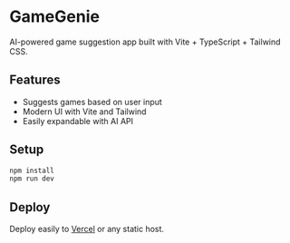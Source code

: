 # GameGenie

AI-powered game suggestion app built with Vite + TypeScript + Tailwind CSS.

## Features
- Suggests games based on user input
- Modern UI with Vite and Tailwind
- Easily expandable with AI API

## Setup
```bash
npm install
npm run dev
```

## Deploy
Deploy easily to [Vercel](https://vercel.com) or any static host.
